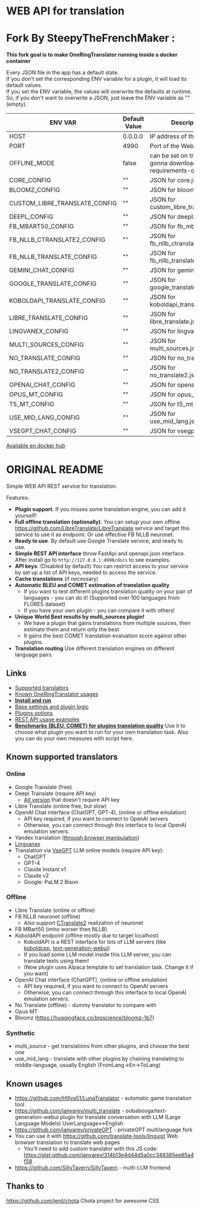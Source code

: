 # WEB API for translation

# Fork By SteepyTheFrenchMaker :

**This fork goal is to make OneRingTranslator running inside a docker container**



Every JSON file in the app has a default state.  
If you don't set the corresponding ENV variable for a plugin, it will load its default values.  
If you set the ENV variable, the values will overwrite the defaults at runtime.  
So, if you don't want to overwrite a JSON, just leave the ENV variable as "" (empty).

| ENV VAR                         | Default Value | Description                                       |
|--------------------------------|---------------|---------------------------------------------------|
| HOST                           | 0.0.0.0       | IP address of the WebUI                           |
| PORT                           | 4990          | Port of the WebUI                                 |
| OFFLINE_MODE             | false | can be set on true and gonna download the requirements-offline.txt    |
| CORE_CONFIG                    | ""            | JSON for core.json                                |
| BLOOMZ_CONFIG                  | ""            | JSON for bloomz.json                              |
| CUSTOM_LIBRE_TRANSLATE_CONFIG  | ""            | JSON for custom_libre_translate.json              |
| DEEPL_CONFIG                   | ""            | JSON for deepl.json                               |
| FB_MBART50_CONFIG              | ""            | JSON for fb_mbart50.json                         |
| FB_NLLB_CTRANSLATE2_CONFIG     | ""            | JSON for fb_nllb_ctranslate2.json                |
| FB_NLLB_TRANSLATE_CONFIG       | ""            | JSON for fb_nllb_translate.json                  |
| GEMINI_CHAT_CONFIG             | ""            | JSON for gemini_chat.json                        |
| GOOGLE_TRANSLATE_CONFIG        | ""            | JSON for google_translate.json                   |
| KOBOLDAPI_TRANSLATE_CONFIG     | ""            | JSON for koboldapi_translate.json                |
| LIBRE_TRANSLATE_CONFIG         | ""            | JSON for libre_translate.json                    |
| LINGVANEX_CONFIG               | ""            | JSON for lingvanex.json                          |
| MULTI_SOURCES_CONFIG           | ""            | JSON for multi_sources.json                      |
| NO_TRANSLATE_CONFIG            | ""            | JSON for no_translate.json                       |
| NO_TRANSLATE2_CONFIG           | ""            | JSON for no_translate2.json                      |
| OPENAI_CHAT_CONFIG             | ""            | JSON for openai_chat.json                        |
| OPUS_MT_CONFIG                 | ""            | JSON for opus_mt.json                            |
| T5_MT_CONFIG                   | ""            | JSON for t5_mt.json                              |
| USE_MID_LANG_CONFIG            | ""            | JSON for use_mid_lang.json                       |
| VSEGPT_CHAT_CONFIG             | ""            | JSON for vsegpt_chat.json                       |


[Available en docker hub](https://hub.docker.com/r/steepythefrenchmaker/oneringtranslatordocker)

# ORIGINAL README

Simple WEB API REST service for translation.

Features:
- **Plugin support**. If you misses some translation engine, you can add it yourself! 
- **Full offline translation (optionally).** You can setup your own offline https://github.com/LibreTranslate/LibreTranslate service and target this service to use it as endpoint. Or use effective FB NLLB neuronet.
- **Ready to use**. By default use Google Translate service, and ready to use.
- **Simple REST API interface** throw FastApi and openapi.json interface. After install go to `http://127.0.0.1:4990/docs` to see examples.
- **API keys**. (Disabled by default) You can restrict access to your service by set up a list of API keys, needed to access the service.
- **Cache translations** (if necessary)
- **Automatic BLEU and COMET estimation of translation quality** 
  - If you want to test different plugins translation quality on your pair of languages - you can do it! (Supported over 100 languages from FLORES dataset)
  - If you have your own plugin - you can compare it with others!  
- **Unique World Best results by multi_sources plugin!**
  - We have a plugin that gains translations from multiple sources, then estimate them and return only the best
  - It gains the best COMET translation evaluation score against other plugins.
- **Translation routing** Use different translation engines on different language pairs.

## Links

- [Supported translators](#known-supported-translators)
- [Known OneRingTranslator usages](#known-usages)
- **[Install and run](/docs_md/INSTALL.md)**
- [Base settings and plugin logic](/docs_md/SETTINGS.md)
- [Plugins options](/docs_md/PLUGINS.md)
- [REST API usage examples](/docs_md/API.md)
- **[Benchmarks (BLEU, COMET) for plugins translation quality](/docs_md/ESTIMATIONS.md)** 
Use it to choose what plugin you want to run for your own translation task. Also you can do your own measures with script here.   


## Known supported translators

### Online

- Google Translate (free)
- Deepl Translate (require API key)
  - [Alt version](https://github.com/janvarev/onering_plugins_chrome_dev) that doesn't require API key 
- Libre Translate (online free, but slow)
- OpenAI Chat interface (ChatGPT, GPT-4), (online or offline emulation)
  - API key required, if you want to connect to OpenAI servers
  - Otherwise, you can connect through this interface to local OpenAI emulation servers.
- Yandex translation ([through browser manipulation](https://github.com/janvarev/onering_plugins_chrome_dev))
- [Lingvanex](https://lingvanex.com/)
- Translation via [VseGPT](https://vsegpt.ru/) LLM online models (require API key):
  - ChatGPT
  - GPT-4
  - Claude Instant v1
  - Claude v2
  - Google: PaLM 2 Bison

### Offline

- Libre Translate (online or offline)
- FB NLLB neuronet (offline)
  - Also support [CTranslate2](https://opennmt.net/CTranslate2/index.html) realization of neuronet
- FB MBart50 (imho worser then NLLB) 
- KoboldAPI endpoint (offline mostly due to target localhost)
  - KoboldAPI is a REST interface for lots of LLM servers (like [koboldcpp](https://github.com/LostRuins/koboldcpp/releases), [text-generation-webui](https://github.com/oobabooga/text-generation-webui))
  - If you load some LLM model inside this LLM server, you can translate texts using them!
  - (Now plugin uses Alpaca template to set translation task. Change it if you want)
- OpenAI Chat interface (ChatGPT), (online or offline emulation)
  - API key required, if you want to connect to OpenAI servers
  - Otherwise, you can connect through this interface to local OpenAI emulation servers.
- No Translate (offline) - dummy translator to compare with
- Opus MT
- Bloomz (https://huggingface.co/bigscience/bloomz-1b7)

### Synthetic 

- multi_source - get translations from other plugins, and choose the best one
- use_mid_lang - translate with other plugins by chaining translating to middle-language, usually English (FromLang->En->ToLang)

## Known usages

- https://github.com/HIllya51/LunaTranslator - automatic game translation tool
- https://github.com/janvarev/multi_translate - oobabooga/text-generation-webui plugin for translate conversation with LLM (Large Language Models) UserLanguage<->English
- https://github.com/janvarev/privateGPT - privateGPT multilanguage fork
- You can use it with https://github.com/translate-tools/linguist Web browser translation to translate web pages
  - You'll need to add custom translator with this JS code: https://gist.github.com/janvarev/314b13e4d44d5a0cc349385ee85a4f58
- https://github.com/SillyTavern/SillyTavern - multi-LLM frontend




## Thanks to

https://github.com/jenil/chota Chota project for awesome CSS
